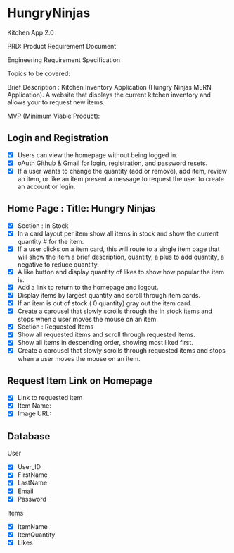 # HungryNinjas

Kitchen App 2.0

PRD: Product Requirement Document

Engineering Requirement Specification

Topics to be covered:

Brief Description : Kitchen Inventory Application (Hungry Ninjas MERN Application). A website that displays the current kitchen inventory and allows your to request new items.

MVP (Minimum Viable Product):

## Login and Registration

- [x] Users can view the homepage without being logged in.
- [x] oAuth Github & Gmail for login, registration, and password resets.
- [x] If a user wants to change the quantity (add or remove), add item, review an item, or like an item present a message to request the user to create an account or login.

## Home Page : Title: Hungry Ninjas

- [x] Section : In Stock
- [x] In a card layout per item show all items in stock and show the current quantity # for the item.
- [x] If a user clicks on a item card, this will route to a single item page that will show the item a brief description, quantity, a plus to add quantity, a negative to reduce quantity.
- [x] A like button and display quantity of likes to show how popular the item is.
- [x] Add a link to return to the homepage and logout.
- [x] Display items by largest quantity and scroll through item cards.
- [x] If an item is out of stock ( 0 quantity) gray out the item card.
- [x] Create a carousel that slowly scrolls through the in stock items and stops when a user moves the mouse on an item.
- [x] Section : Requested Items
- [x] Show all requested items and scroll through requested items.
- [x] Show all items in descending order, showing most liked first.
- [x] Create a carousel that slowly scrolls through requested items and stops when a user moves the mouse on an item.

## Request Item Link on Homepage

- [x] Link to requested item
- [x] Item Name:
- [x] Image URL:

## Database

User

- [x] User_ID
- [x] FirstName
- [x] LastName
- [x] Email
- [x] Password

Items

- [x] ItemName
- [x] ItemQuantity
- [x] Likes
